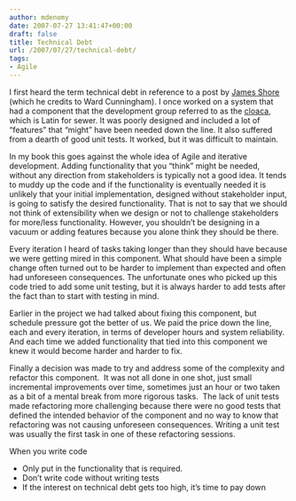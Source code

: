 ```yaml
---
author: mdenomy
date: 2007-07-27 13:41:47+00:00
draft: false
title: Technical Debt
url: /2007/07/27/technical-debt/
tags:
- Agile
---
```


I first heard the term technical debt in reference to a post by [James Shore](http://www.jamesshore.com/Articles/Business/Software%20Profitability%20Newsletter/Design%20Debt.html) (which he credits to Ward Cunningham).  I once worked on a system that had a component that the development group referred to as the [cloaca](http://en.wikipedia.org/wiki/Cloaca), which is Latin for sewer.  It was poorly designed and included a lot of “features” that “might” have been needed down the line.  It also suffered from a dearth of good unit tests.  It worked, but it was difficult to maintain.

In my book this goes against the whole idea of Agile and iterative development.  Adding functionality that you “think” might be needed, without any direction from stakeholders is typically not a good idea.  It tends to muddy up the code and if the functionality is eventually needed it is unlikely that your initial implementation, designed without stakeholder input, is going to satisfy the desired functionality.  That is not to say that we should not think of extensibility when we design or not to challenge stakeholders for more/less functionality.  However, you shouldn’t be designing in a vacuum or adding features because you alone think they should be there.

Every iteration I heard of tasks taking longer than they should have because we were getting mired in this component.  What should have been a simple change often turned out to be harder to implement than expected and often had unforeseen consequences.  The unfortunate ones who picked up this code tried to add some unit testing, but it is always harder to add tests after the fact than to start with testing in mind.

Earlier in the project we had talked about fixing this component, but schedule pressure got the better of us.  We paid the price down the line, each and every iteration, in terms of developer hours and system reliability.  And each time we added functionality that tied into this component we knew it would become harder and harder to fix.

Finally a decision was made to try and address some of the complexity and refactor this component.  It was not all done in one shot, just small incremental improvements over time, sometimes just an hour or two taken as a bit of a mental break from more rigorous tasks.  The lack of unit tests made refactoring more challenging because there were no good tests that defined the intended behavior of the component and no way to know that refactoring was not causing unforeseen consequences.   Writing a unit test was usually the first task in one of these refactoring sessions.

When you write code

  * Only put in the functionality that is required.
  * Don’t write code without writing tests
  * If the interest on technical debt gets too high, it’s time to pay down

